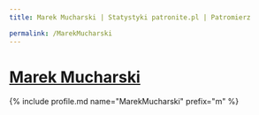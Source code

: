 ```yaml
---
title: Marek Mucharski | Statystyki patronite.pl | Patromierz

permalink: /MarekMucharski
---
```


# [Marek Mucharski](https://patronite.pl/MarekMucharski)

{% include profile.md name="MarekMucharski" prefix="m" %}
